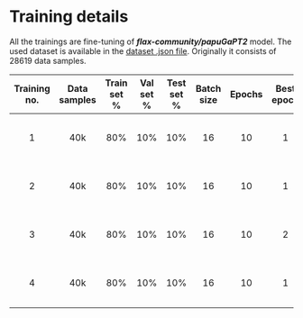 # Training details

All the trainings are fine-tuning of ***flax-community/papuGaPT2*** model. The used dataset is available in
the [dataset .json file](../../../data/polish_translated/sarcasm/sarcasm_headlines_dataset_pl.json).
Originally it consists of 28619 data samples.

| Training no. | Data samples | Train set % | Val set % | Test set % | Batch size | Epochs | Best epoch |         Fitting time         | Starting learning rate | Train accuracy | Train loss | Val accuracy | Val loss | Test accuracy | Test loss |               Accuracy figure               |               Loss figure               |               Confusion matrix                |                                Notes                                 |
|:------------:|:------------:|:-----------:|:---------:|:----------:|:----------:|:------:|:----------:|:----------------------------:|:----------------------:|:--------------:|:----------:|:------------:|:--------:|:-------------:|:---------:|:-------------------------------------------:|:---------------------------------------:|:---------------------------------------------:|:--------------------------------------------------------------------:|
|      1       |     40k      |     80%     |    10%    |    10%     |     16     |   10   |     1      | 13min 42s (***RTX 3070Ti***) |          5e-5          |     0.7686     |   0.4729   |    0.7921    |  0.4359  |    0.8071     |  0.4110   | [figure](./figures/training_1_accuracy.png) | [figure](./figures/training_1_loss.png) | [figure](./figures/training_1_confmatrix.png) |                                  Ok                                  |
|      2       |     40k      |     80%     |    10%    |    10%     |     16     |   10   |     1      | 13min 40s (***RTX 3070Ti***) |          5e-4          |     0.7323     |   0.5268   |    0.8075    |  0.4229  |    0.8127     |  0.4266   | [figure](./figures/training_2_accuracy.png) | [figure](./figures/training_2_loss.png) | [figure](./figures/training_2_confmatrix.png) |                                  Ok                                  |
|      3       |     40k      |     80%     |    10%    |    10%     |     16     |   10   |     2      | 17min 19s (***RTX 3070Ti***) |          5e-6          |     0.8057     |   0.4171   |    0.7739    |  0.4683  |    0.7830     |  0.4549   | [figure](./figures/training_3_accuracy.png) | [figure](./figures/training_3_loss.png) | [figure](./figures/training_3_confmatrix.png) |                                  Ok                                  |
|      4       |     40k      |     80%     |    10%    |    10%     |     16     |   10   |     1      | 14min 18s (***RTX 3070Ti***) |          5e-5          |     0.7523     |   0.4888   |    0.8302    |  0.3756  |    0.8382     |  0.3690   | [figure](./figures/training_4_accuracy.png) | [figure](./figures/training_4_loss.png) | [figure](./figures/training_4_confmatrix.png) | Dataset shuffled with seed 42 for same training/validation/test data |
